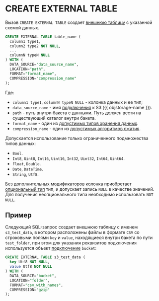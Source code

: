 # CREATE EXTERNAL TABLE

Вызов `CREATE EXTERNAL TABLE` создает [внешнюю таблицу](../../../concepts/datamodel/external_table.md) с указанной схемой данных.

```sql
CREATE EXTERNAL TABLE table_name (
  column1 type1,
  column2 type2 NOT NULL,
  ...
  columnN typeN NULL
) WITH (
  DATA_SOURCE="data_source_name",
  LOCATION="path",
  FORMAT="format_name",
  COMPRESSION="compression_name"
);
```

Где:

* `column1 type1`, `columnN typeN NULL` - колонка данных и ее тип;
* `data_source_name` - имя [подключения](../../../concepts/datamodel/external_data_source.md) к S3 ({{ objstorage-name }}).
* `path` - путь внутри бакета с данными. Путь должен вести на существующий каталог внутри бакета.
* `format_name` - один из [допустимых типов хранения данных](../../../concepts/federated_query/s3/formats.md).
* `compression_name` - один из [допустимых алгоритмов сжатия](../../../concepts/federated_query/s3/formats.md#compression).


Допускается использование только ограниченного подмножества типов данных:

- `Bool`.
- `Int8`, `Uint8`, `Int16`, `Uint16`, `Int32`, `Uint32`, `Int64`, `Uint64`.
- `Float`, `Double`.
- `Date`, `DateTime`.
- `String`, `Utf8`.

Без дополнительных модификаторов колонка приобретает [опциональный тип](../types/optional.md) тип, и допускает запись `NULL` в качестве значений. Для получения неопционального типа необходимо использовать `NOT NULL`.

## Пример

Cледующий SQL-запрос создает внешнюю таблицу с именем `s3_test_data`, в котором расположены файлы в формате `CSV` со строковыми полями `key` и `value`, находящиеся внутри бакета по пути `test_folder`, при этом для указания реквизитов подключения используется объект [подключение](../../../concepts/datamodel/external_data_source.md) `bucket`:

```sql
CREATE EXTERNAL TABLE s3_test_data (
  key Utf8 NOT NULL,
  value Utf8 NOT NULL
) WITH (
  DATA_SOURCE="bucket",
  LOCATION="folder",
  FORMAT="csv_with_names",
  COMPRESSION="gzip"
);
```



